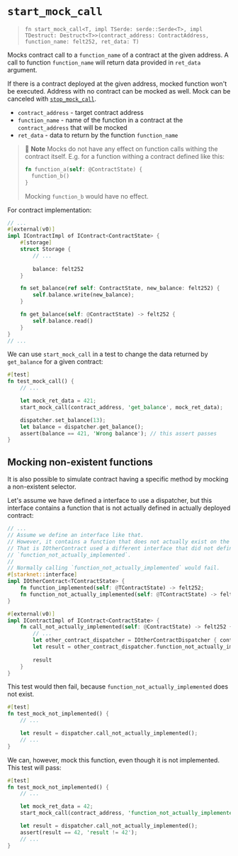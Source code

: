 # `start_mock_call`

> `fn start_mock_call<T, impl TSerde: serde::Serde<T>, impl TDestruct: Destruct<T>>(contract_address: ContractAddress, function_name: felt252, ret_data: T)`

Mocks contract call to a `function_name` of a contract at the given address. A call to function `function_name` will
return data provided in `ret_data` argument.

If there is a contract deployed at the given address, mocked function won't be executed. Address with no contract can be
mocked as well.
Mock can be canceled with [`stop_mock_call`](./stop_mock_call.md).

- `contract_address` - target contract address
- `function_name` - name of the function in a contract at the `contract_address` that will be mocked
- `ret_data` - data to return by the function `function_name`

> 📝 **Note**
> Mocks do not have any effect on function calls withing the contract itself.
> E.g. for a function withing a contract defined like this:
>
> ```rust
> fn function_a(self: @ContractState) {
>   function_b()
> } 
> ```
>
> Mocking `function_b` would have no effect.

For contract implementation:

```rust
// ...
#[external(v0)]
impl IContractImpl of IContract<ContractState> {
    #[storage]
    struct Storage {
        // ...
        
        balance: felt252
    }

    fn set_balance(ref self: ContractState, new_balance: felt252) {
        self.balance.write(new_balance);
    }

    fn get_balance(self: @ContractState) -> felt252 {
        self.balance.read()
    }
}
// ...
```

We can use `start_mock_call` in a test to change the data returned by `get_balance` for a given contract:

```rust
#[test]
fn test_mock_call() {
    // ...

    let mock_ret_data = 421;
    start_mock_call(contract_address, 'get_balance', mock_ret_data);

    dispatcher.set_balance(13);
    let balance = dispatcher.get_balance();
    assert(balance == 421, 'Wrong balance'); // this assert passes
}
```

## Mocking non-existent functions

It is also possible to simulate contract having a specific method by mocking a non-existent selector.

Let's assume we have defined a interface to use a dispatcher, but this interface contains a function that is not
actually defined in actually deployed contract:

```rust
// ...
// Assume we define an interface like that. 
// However, it contains a function that does not actually exist on the implementing contract.
// That is IOtherContract used a different interface that did not define
// `function_not_actually_implemented`.
// 
// Normally calling `function_not_actually_implemented` would fail.
#[starknet::interface]
impl IOtherContract<TContractState> {
    fn function_implemented(self: @TContractState) -> felt252;
    fn function_not_actually_implemented(self: @TContractState) -> felt252;
}

#[external(v0)]
impl IContractImpl of IContract<ContractState> {
    fn call_not_actually_implemented(self: @ContractState) -> felt252 {
        // ...
        let other_contract_dispatcher = IOtherContractDispatcher { contract_address };
        let result = other_contract_dispatcher.function_not_actually_implemented();
        
        result
    }
}
```

This test would then fail, because `function_not_actually_implemented` does not exist.

```rust
#[test]
fn test_mock_not_implemented() {
    // ...

    let result = dispatcher.call_not_actually_implemented();
    // ...
}
```

We can, however, mock this function, even though it is not implemented. This test will pass:

```rust
#[test]
fn test_mock_not_implemented() {
    // ...

    let mock_ret_data = 42;
    start_mock_call(contract_address, 'function_not_actually_implemented', mock_ret_data);

    let result = dispatcher.call_not_actually_implemented();
    assert(result == 42, 'result != 42');
    // ...
}
```

